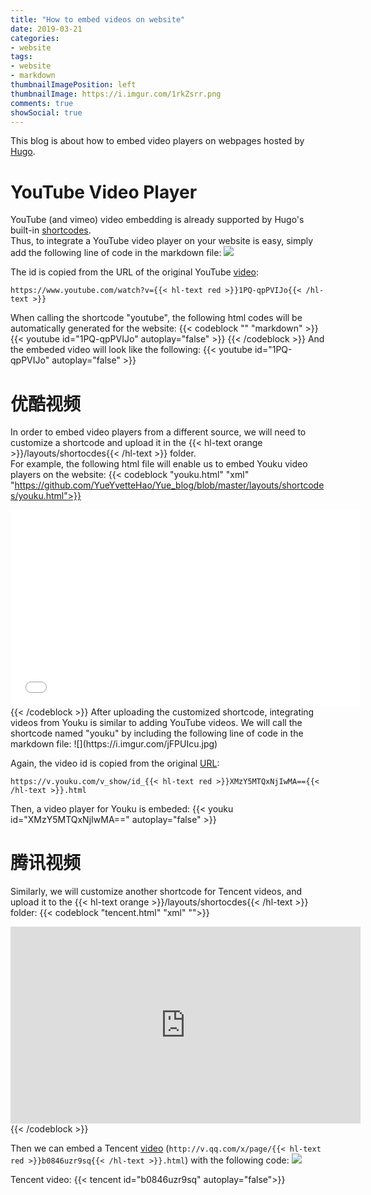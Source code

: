 ```yaml
---
title: "How to embed videos on website"
date: 2019-03-21
categories:
- website
tags:
- website
- markdown
thumbnailImagePosition: left
thumbnailImage: https://i.imgur.com/1rkZsrr.png
comments: true
showSocial: true
---
```


This blog is about how to embed video players on webpages hosted by [Hugo](https://gohugo.io/content-management/shortcodes/).
<!--more-->

<!-- toc -->

# YouTube Video Player

YouTube (and vimeo) video embedding is already supported by Hugo's built-in [shortcodes](https://gohugo.io/content-management/shortcodes/#youtube).<br>
Thus, to integrate a YouTube video player on your website is easy, simply add the following line of code in the markdown file:
![](https://i.imgur.com/YqYzj8j.jpg)

The id is copied from the URL of the original YouTube [video](https://www.youtube.com/watch?v=1PQ-qpPVIJo):
```
https://www.youtube.com/watch?v={{< hl-text red >}}1PQ-qpPVIJo{{< /hl-text >}}
```
When calling the shortcode "youtube", the following html codes will be automatically generated for the website:
{{< codeblock "" "markdown" >}}
{{< youtube id="1PQ-qpPVIJo" autoplay="false" >}}
{{< /codeblock >}}
And the embeded video will look like the following:
{{< youtube id="1PQ-qpPVIJo" autoplay="false" >}}


# 优酷视频

In order to embed video players from a different source, we will need to customize a shortcode and upload it in the {{< hl-text orange >}}/layouts/shortocdes{{< /hl-text >}} folder.<br>
For example, the following html file will enable us to embed Youku video players on the website:
{{< codeblock "youku.html" "xml" "https://github.com/YueYvetteHao/Yue_blog/blob/master/layouts/shortcodes/youku.html">}}
<div class="embed-container">
	<iframe width="560" height="315" src="//player.youku.com/embed/{{ index .Params "id" }}" frameborder="0" allowfullscreen></iframe>
</div>
{{< /codeblock >}}
After uploading the customized shortcode, integrating videos from Youku is similar to adding YouTube videos. We will call the shortcode named "youku" by including the following line of code in the markdown file:
![](https://i.imgur.com/jFPUIcu.jpg)

Again, the video id is copied from the original [URL](https://v.youku.com/v_show/id_XMzY5MTQxNjIwMA==.html):
```
https://v.youku.com/v_show/id_{{< hl-text red >}}XMzY5MTQxNjIwMA=={{< /hl-text >}}.html
```
Then, a video player for Youku is embeded:
{{< youku id="XMzY5MTQxNjIwMA==" autoplay="false" >}}


# 腾讯视频

Similarly, we will customize another shortcode for Tencent videos, and upload it to the {{< hl-text orange >}}/layouts/shortocdes{{< /hl-text >}} folder:
{{< codeblock "tencent.html" "xml" "">}}
<div class="embed-container">
	<iframe width="560" height="315" src="http://v.qq.com/iframe/player.html?vid={{ index .Params "id" }}" frameborder="0" allowfullscreen></iframe>
</div>
{{< /codeblock >}}

Then we can embed a Tencent [video](http://v.qq.com/x/page/b0846uzr9sq.html) (`http://v.qq.com/x/page/{{< hl-text red >}}b0846uzr9sq{{< /hl-text >}}.html`) with the following code:
![](https://i.imgur.com/2XQ4sm3.jpg)

Tencent video:
{{< tencent id="b0846uzr9sq" autoplay="false">}}



